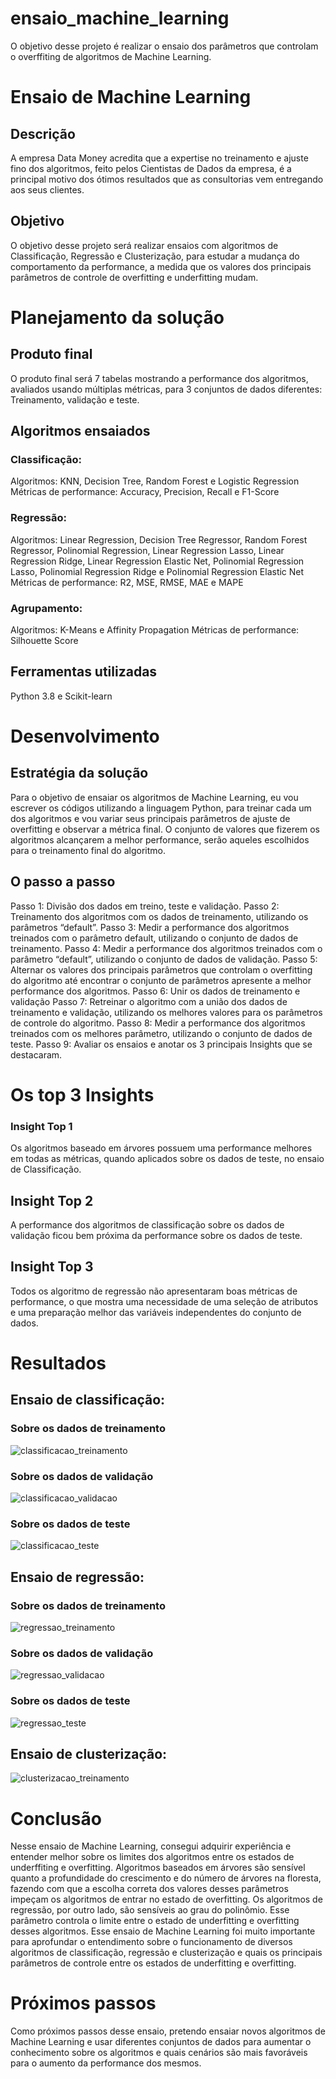 # ensaio_machine_learning
O objetivo desse projeto é realizar o ensaio dos parâmetros que controlam o overffiting de algoritmos de Machine Learning.

# Ensaio de Machine Learning
## Descrição
A empresa Data Money acredita que a expertise no treinamento e ajuste
fino dos algoritmos, feito pelos Cientistas de Dados da empresa, é a
principal motivo dos ótimos resultados que as consultorias vem
entregando aos seus clientes.
## Objetivo
O objetivo desse projeto será realizar ensaios com algoritmos de
Classificação, Regressão e Clusterização, para estudar a mudança do
comportamento da performance, a medida que os valores dos principais
parâmetros de controle de overfitting e underfitting mudam.
# Planejamento da solução
## Produto final
O produto final será 7 tabelas mostrando a performance dos algoritmos,
avaliados usando múltiplas métricas, para 3 conjuntos de dados
diferentes: Treinamento, validação e teste.
## Algoritmos ensaiados
### Classificação:
Algoritmos: KNN, Decision Tree, Random Forest e Logistic Regression
Métricas de performance: Accuracy, Precision, Recall e F1-Score
### Regressão:
Algoritmos: Linear Regression, Decision Tree Regressor, Random Forest
Regressor, Polinomial Regression, Linear Regression Lasso, Linear
Regression Ridge, Linear Regression Elastic Net, Polinomial Regression
Lasso, Polinomial Regression Ridge e Polinomial Regression Elastic Net
Métricas de performance: R2, MSE, RMSE, MAE e MAPE
### Agrupamento:
Algoritmos: K-Means e Affinity Propagation
Métricas de performance: Silhouette Score
## Ferramentas utilizadas
Python 3.8 e Scikit-learn
# Desenvolvimento
## Estratégia da solução
Para o objetivo de ensaiar os algoritmos de Machine Learning, eu vou
escrever os códigos utilizando a linguagem Python, para treinar cada um
dos algoritmos e vou variar seus principais parâmetros de ajuste de
overfitting e observar a métrica final.
O conjunto de valores que fizerem os algoritmos alcançarem a melhor
performance, serão aqueles escolhidos para o treinamento final do
algoritmo.
## O passo a passo
Passo 1: Divisão dos dados em treino, teste e validação.
Passo 2: Treinamento dos algoritmos com os dados de treinamento,
utilizando os parâmetros “default”.
Passo 3: Medir a performance dos algoritmos treinados com o parâmetro
default, utilizando o conjunto de dados de treinamento.
Passo 4: Medir a performance dos algoritmos treinados com o parâmetro
“default”, utilizando o conjunto de dados de validação.
Passo 5: Alternar os valores dos principais parâmetros que controlam o
overfitting do algoritmo até encontrar o conjunto de parâmetros apresente
a melhor performance dos algoritmos.
Passo 6: Unir os dados de treinamento e validação
Passo 7: Retreinar o algoritmo com a união dos dados de treinamento e
validação, utilizando os melhores valores para os parâmetros de controle
do algoritmo.
Passo 8: Medir a performance dos algoritmos treinados com os melhores
parâmetro, utilizando o conjunto de dados de teste.
Passo 9: Avaliar os ensaios e anotar os 3 principais Insights que se
destacaram.
# Os top 3 Insights
### Insight Top 1
Os algoritmos baseado em árvores possuem uma performance melhores
em todas as métricas, quando aplicados sobre os dados de teste, no
ensaio de Classificação.
## Insight Top 2
A performance dos algoritmos de classificação sobre os dados de
validação ficou bem próxima da performance sobre os dados de teste.
## Insight Top 3
Todos os algoritmo de regressão não apresentaram boas métricas de
performance, o que mostra uma necessidade de uma seleção de atributos
e uma preparação melhor das variáveis independentes do conjunto de
dados.
# Resultados
## Ensaio de classificação:
### Sobre os dados de treinamento
![classificacao_treinamento](
img/ensaio_classificacao_dados_treinamento.png)
### Sobre os dados de validação
![classificacao_validacao](
img/ensaio_classificacao_dados_validacao.png)
### Sobre os dados de teste
![classificacao_teste]( img/ensaio_classificacao_dados_teste.png)
## Ensaio de regressão:
### Sobre os dados de treinamento
![regressao_treinamento]( img/ensaio_regressao_dados_treinamento.png)
### Sobre os dados de validação
![regressao_validacao]( img/ensaio_regressao_dados_validacao.png)
### Sobre os dados de teste
![regressao_teste]( img/ensaio_regressao_dados_teste.png)
## Ensaio de clusterização:
![clusterizacao_treinamento]( img/ensaio_clusterizacao.png)
# Conclusão
Nesse ensaio de Machine Learning, consegui adquirir experiência e
entender melhor sobre os limites dos algoritmos entre os estados de
underffiting e overfitting.
Algoritmos baseados em árvores são sensível quanto a profundidade do
crescimento e do número de árvores na floresta, fazendo com que a
escolha correta dos valores desses parâmetros impeçam os algoritmos de
entrar no estado de overfitting.
Os algoritmos de regressão, por outro lado, são sensíveis ao grau do
polinômio. Esse parâmetro controla o limite entre o estado de underfitting
e overfitting desses algoritmos.
Esse ensaio de Machine Learning foi muito importante para aprofundar o
entendimento sobre o funcionamento de diversos algoritmos de
classificação, regressão e clusterização e quais os principais parâmetros
de controle entre os estados de underfitting e overfitting.
# Próximos passos
Como próximos passos desse ensaio, pretendo ensaiar novos algoritmos
de Machine Learning e usar diferentes conjuntos de dados para aumentar
o conhecimento sobre os algoritmos e quais cenários são mais favoráveis
para o aumento da performance dos mesmos.
